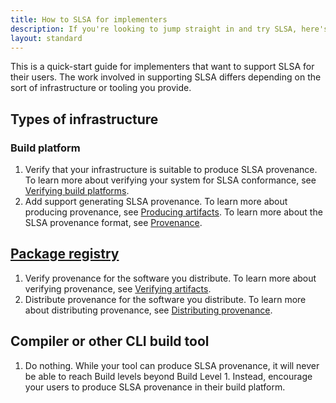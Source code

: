 ```yaml
---
title: How to SLSA for implementers
description: If you're looking to jump straight in and try SLSA, here's a quick start guide for the steps to take to reach the different SLSA levels.
layout: standard
---
```


This is a quick-start guide for implementers that want to support
SLSA for their users. The work involved in supporting SLSA differs depending
on the sort of infrastructure or tooling you provide.

## Types of infrastructure

### Build platform

1. Verify that your infrastructure is suitable to produce SLSA provenance. To
learn more about verifying your system for SLSA conformance, see
[Verifying build platforms](/spec/v1.0/verifying-systems).
2. Add support generating SLSA provenance. To learn more about producing
provenance, see [Producing artifacts](/spec/v1.0/requirements). To learn more
about the SLSA provenance format, see [Provenance](/provenance/v1).

## [Package registry](/spec/v1.0/terminology.md#package-model)
1. Verify provenance for the software you distribute. To
learn more about verifying provenance, see 
[Verifying artifacts](/spec/v1.0/verifying-artifacts).
2. Distribute provenance for the software you distribute. To learn more about
distributing provenance, see
[Distributing provenance](/spec/v1.0/distributing-provenance).

## Compiler or other CLI build tool
1. Do nothing. While your tool can produce SLSA provenance, it will never be
able to reach Build levels beyond Build Level 1. Instead, encourage your users
to produce SLSA provenance in their build platform.
